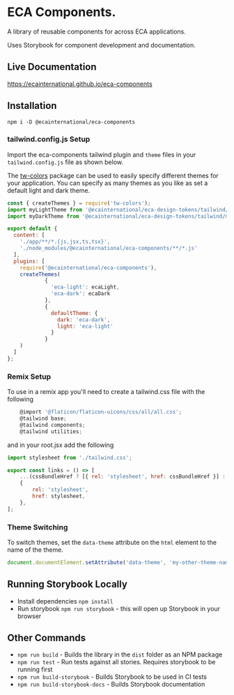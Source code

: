# ECA Components.

A library of reusable components for across ECA applications.

Uses Storybook for component development and documentation.

## Live Documentation

https://ecainternational.github.io/eca-components

## Installation

```npm i -D @ecainternational/eca-components```

### tailwind.config.js Setup
Import the eca-components tailwind plugin and `theme` files in your `tailwind.config.js` file as shown below. 

The [tw-colors](https://github.com/L-Blondy/tw-colors) package can be used to easily specify
different themes for your application. You can specify as many themes as you like as set a 
default light and dark theme.

```js
const { createThemes } = require('tw-colors');
import myLightTheme from '@ecainternational/eca-design-tokens/tailwind/my-dark-theme.tailwind';
import myDarkTheme from '@ecainternational/eca-design-tokens/tailwind/my-light-theme.tailwind';

export default {
  content: [
    './app/**/*.{js,jsx,ts,tsx}',
    './node_modules/@ecainternational/eca-components/**/*.js'
  ],
  plugins: [
    require('@ecainternational/eca-components'),
    createThemes(
            {
              'eca-light': ecaLight,
              'eca-dark': ecaDark
            },
            {
              defaultTheme: {
                dark: 'eca-dark',
                light: 'eca-light'
              }
            }
    )
  ]
};
```

### Remix Setup
To use in a remix app you'll need to create a tailwind.css file with the following

```js
    @import '@flaticon/flaticon-uicons/css/all/all.css';
    @tailwind base;
    @tailwind components;
    @tailwind utilities;
```

and in your root.jsx add the following

```js
import stylesheet from './tailwind.css';

export const links = () => [
	...(cssBundleHref ? [{ rel: 'stylesheet', href: cssBundleHref }] : []),
	{
		rel: 'stylesheet',
		href: stylesheet,
	},
];
```

### Theme Switching
To switch themes, set the `data-theme` attribute on the `html` element to the name of the theme.

```js
document.documentElement.setAttribute('data-theme', 'my-other-theme-name');
```

## Running Storybook Locally

- Install dependencies ```npm install```
- Run storybook ```npm run storybook``` - this will open up Storybook in your browser

## Other Commands

- ```npm run build``` - Builds the library in the `dist` folder as an NPM package
- ```npm run test``` -  Run tests against all stories. Requires storybook to be running first
- ```npm run build-storybook``` - Builds Storybook to be used in CI tests
- ```npm run build-storybook-docs``` - Builds Storybook documentation
